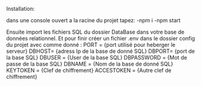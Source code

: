 Installation:

dans une console ouvert a la racine du projet tapez:
-npm i
-npm start

Ensuite import les fichiers SQL du dossier DataBase dans votre base de données relationnel.
Et pour finir créer un fichier .env dans le dossier config du projet avec comme donné :
PORT = {port utilisé pour heberger le serveur}
DBHOST= {adress Ip de la base de donné SQL}
DBPORT= {port de la base SQL}
DBUSER = {User de la base SQL}
DBPASSWORD = {Mot de passe de la base SQL}
DBNAME = {Nom de la base de donné SQL}
KEYTOKEN = {Clef de chiffrement}
ACCESTOKEN = {Autre clef de chiffrement}
